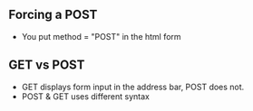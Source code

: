## Forcing a POST
- You put method = "POST" in the html form 

## GET vs POST
- GET displays form input in the address bar, POST does not.
- POST & GET uses different syntax